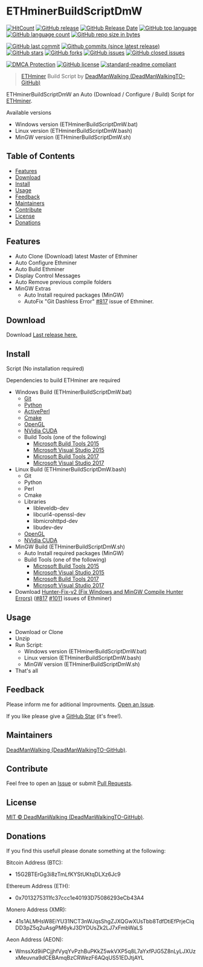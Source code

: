 # ETHminerBuildScriptDmW
[![HitCount](http://hits.dwyl.io/DeadManWalkingTO/ETHminerBuildScriptDmW.svg)](../../)
[![GitHub release](https://img.shields.io/github/release/DeadManWalkingTO/ETHminerBuildScriptDmW/all.svg)](../../releases/latest)
[![GitHub Release Date](https://img.shields.io/github/release-date-pre/DeadManWalkingTO/ETHminerBuildScriptDmW.svg)](../../releases/latest)
[![GitHub top language](https://img.shields.io/github/languages/top/DeadManWalkingTO/ETHminerBuildScriptDmW.svg)](../../)
[![GitHub language count](https://img.shields.io/github/languages/count/DeadManWalkingTO/ETHminerBuildScriptDmW.svg)](../../)
[![GitHub repo size in bytes](https://img.shields.io/github/repo-size/DeadManWalkingTO/ETHminerBuildScriptDmW.svg)](../../)

[![GitHub last commit](https://img.shields.io/github/last-commit/DeadManWalkingTO/ETHminerBuildScriptDmW.svg)](../../)
[![Github commits (since latest release)](https://img.shields.io/github/commits-since/DeadManWalkingTO/ETHminerBuildScriptDmW/latest.svg)](../../)
[![GitHub stars](https://img.shields.io/github/stars/DeadManWalkingTO/ETHminerBuildScriptDmW.svg)](../../stargazers)
[![GitHub forks](https://img.shields.io/github/forks/DeadManWalkingTO/ETHminerBuildScriptDmW.svg)](../../network)
[![GitHub issues](https://img.shields.io/github/issues/DeadManWalkingTO/ETHminerBuildScriptDmW.svg)](../../issues)
[![GitHub closed issues](https://img.shields.io/github/issues-closed/DeadManWalkingTO/ETHminerBuildScriptDmW.svg)](../../issues)

[![DMCA Protection](https://img.shields.io/badge/DMCA-Protected-brightgreen.svg)](https://www.dmca.com/Takedowns.aspx?r=m)
[![GitHub license](https://img.shields.io/github/license/DeadManWalkingTO/ETHminerBuildScriptDmW.svg)](./LICENSE)
[![standard-readme compliant](https://img.shields.io/badge/readme%20style-standard-ETHminerBuildScriptDmW.svg)](./README.md)

> [ETHminer](https://github.com/ethereum-mining/ethminer) Build Script by [DeadManWalking (DeadManWalkingTO-GitHub)](https://github.com/DeadManWalkingTO)

ETHminerBuildScriptDmW an Auto (Download / Configure / Build) Script for [ETHminer](https://github.com/ethereum-mining/ethminer).

Available versions
* Windows version (ETHminerBuildScriptDmW.bat)
* Linux version (ETHminerBuildScriptDmW.bash)
* MinGW version (ETHminerBuildScriptDmW.sh)

## Table of Contents
- [Features](#features)
- [Download](#download)
- [Install](#install)
- [Usage](#usage)
- [Feedback](#feedback)
- [Maintainers](#maintainers)
- [Contribute](#contribute)
- [License](#license)
- [Donations](#donations)

## Features
- Auto Clone (Download) latest Master of Ethminer
- Auto Configure Ethminer
- Auto Build Ethminer
- Display Control Messages
- Auto Remove previous compile folders 
- MinGW Extras
  - Auto Install required packages (MinGW)
  - AutoFix "Git Dashless Error" [#817](https://github.com/ethereum-mining/ethminer/issues/817) issue of Ethminer.

## Download
Download [Last release here.](../../releases/latest)

## Install
Script (No installation required)

Dependencies to build ETHminer are required
* Windows Build (ETHminerBuildScriptDmW.bat)
  * [Git](https://github.com/git-for-windows/git/releases/download/v2.16.2.windows.1/Git-2.16.2-64-bit.exe)
  * [Python](https://www.python.org/ftp/python/3.6.4/python-3.6.4-amd64.exe)
  * [ActivePerl](http://downloads.activestate.com/ActivePerl/releases/5.24.3.2404/ActivePerl-5.24.3.2404-MSWin32-x64-404865.exe)
  * [Cmake](https://cmake.org/files/v3.11/cmake-3.11.0-rc2-win64-x64.msi)
  * [OpenGL](https://www.khronos.org/opengl/wiki/Getting_Started)
  * [NVidia CUDA](https://developer.nvidia.com/cuda-downloads)
  * Build Tools (one of the following)
    * [Microsoft Build Tools 2015](https://www.microsoft.com/en-us/download/details.aspx?id=48159)
    * [Microsoft Visual Studio 2015](https://www.visualstudio.com/vs/older-downloads/)
    * [Microsoft Build Tools 2017](https://www.visualstudio.com/downloads/#build-tools-for-visual-studio-2017)
    * [Microsoft Visual Studio 2017](https://www.visualstudio.com/downloads/#build-tools-for-visual-studio-2017)
* Linux Build (ETHminerBuildScriptDmW.bash)
  * Git
  * Python
  * Perl
  * Cmake
  * Libraries
    * libleveldb-dev
    * libcurl4-openssl-dev
    * libmicrohttpd-dev
    * libudev-dev
  * [OpenGL](https://www.khronos.org/opengl/wiki/Getting_Started)
  * [NVidia CUDA](https://developer.nvidia.com/cuda-downloads)
* MinGW Build (ETHminerBuildScriptDmW.sh)
  * Auto Install required packages (MinGW)
  * Build Tools (one of the following)
    * [Microsoft Build Tools 2015](https://www.microsoft.com/en-us/download/details.aspx?id=48159)
    * [Microsoft Visual Studio 2015](https://www.visualstudio.com/vs/older-downloads/)
    * [Microsoft Build Tools 2017](https://www.visualstudio.com/downloads/#build-tools-for-visual-studio-2017)
    * [Microsoft Visual Studio 2017](https://www.visualstudio.com/downloads/#build-tools-for-visual-studio-2017)
* Download [Hunter-Fix-v2 (Fix Windows and MinGW Compile Hunter Errors)](https://mega.nz/#F!GAF20C5Q!-c20bK3NElhaaPgdExhh-A) ([#817](https://github.com/ethereum-mining/ethminer/issues/817) [#1011](https://github.com/ethereum-mining/ethminer/issues/1011) issues of Ethminer)

## Usage
* Download or Clone
* Unzip
* Run Script:
  * Windows version (ETHminerBuildScriptDmW.bat)
  * Linux version (ETHminerBuildScriptDmW.bash)
  * MinGW version (ETHminerBuildScriptDmW.sh)
* That's all

## Feedback
Please inform me for aditional Improvments. [Open an Issue](../../issues).

If you like please give a [GitHub Star](../../stargazers) (it's free!).

## Maintainers
[DeadManWalking (DeadManWalkingTO-GitHub)](https://github.com/DeadManWalkingTO).

## Contribute
Feel free to open an [Issue](../../issues/new) or submit [Pull Requests](../../pulls).

## License
[MIT © DeadManWalking (DeadManWalkingTO-GitHub)](./LICENSE).

## Donations
If you find this usefull please donate something at the following:

Bitcoin Address (BTC):
* 15G2BTErGg3i8zTmLfKYStUKtqDLXz6Jc9

Ethereum Address (ETH):
* 0x7013275311fc37ccc1e40193D75086293eCb43A4

Monero Address (XMR):
* 41s1ALMHsW8EiYU31NCT3nWJqsShgZJXQGwXUsTbb8TdfDtiEfPrjeCiqDD3pZ5q2uAsgPM6ykJ3DYDUsZk2LJ7xFmbWaLS

Aeon Address (AEON):
* WmssXd9iiPCjjhfVyqYvPzhBuPKkZ5wkVXP5q8L7aYxfPJG5Z8nLyLJXUzxMeuvna9dCEBAmqBzCRWezF6AQqUS51EDJtjAYL
